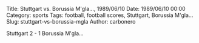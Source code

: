 Title: Stuttgart vs. Borussia M'gla…, 1989/06/10
Date: 1989/06/10 00:00
Category: sports
Tags: football, football scores, Stuttgart, Borussia M'gla…
Slug: stuttgart-vs-borussia-mgla
Author: carbonero


Stuttgart 2 - 1 Borussia M'gla…
